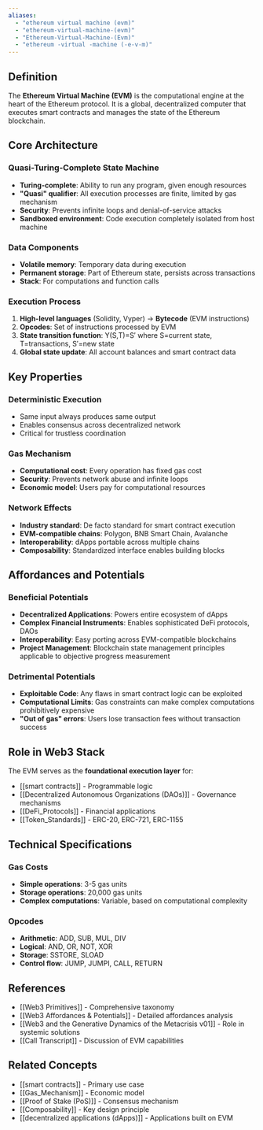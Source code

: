 ```yaml
---
aliases:
  - "ethereum virtual machine (evm)"
  - "ethereum-virtual-machine-(evm)"
  - "Ethereum-Virtual-Machine-(Evm)"
  - "ethereum -virtual -machine (-e-v-m)"
---
```



## Definition

The **Ethereum Virtual Machine (EVM)** is the computational engine at the heart of the Ethereum protocol. It is a global, decentralized computer that executes smart contracts and manages the state of the Ethereum blockchain.

## Core Architecture

### Quasi-Turing-Complete State Machine
- **Turing-complete**: Ability to run any program, given enough resources
- **"Quasi" qualifier**: All execution processes are finite, limited by gas mechanism
- **Security**: Prevents infinite loops and denial-of-service attacks
- **Sandboxed environment**: Code execution completely isolated from host machine

### Data Components
- **Volatile memory**: Temporary data during execution
- **Permanent storage**: Part of Ethereum state, persists across transactions
- **Stack**: For computations and function calls

### Execution Process
1. **High-level languages** (Solidity, Vyper) → **Bytecode** (EVM instructions)
2. **Opcodes**: Set of instructions processed by EVM
3. **State transition function**: Y(S,T)=S′ where S=current state, T=transactions, S′=new state
4. **Global state update**: All account balances and smart contract data

## Key Properties

### Deterministic Execution
- Same input always produces same output
- Enables consensus across decentralized network
- Critical for trustless coordination

### Gas Mechanism
- **Computational cost**: Every operation has fixed gas cost
- **Security**: Prevents network abuse and infinite loops
- **Economic model**: Users pay for computational resources

### Network Effects
- **Industry standard**: De facto standard for smart contract execution
- **EVM-compatible chains**: Polygon, BNB Smart Chain, Avalanche
- **Interoperability**: dApps portable across multiple chains
- **Composability**: Standardized interface enables building blocks

## Affordances and Potentials

### Beneficial Potentials
- **Decentralized Applications**: Powers entire ecosystem of dApps
- **Complex Financial Instruments**: Enables sophisticated DeFi protocols, DAOs
- **Interoperability**: Easy porting across EVM-compatible blockchains
- **Project Management**: Blockchain state management principles applicable to objective progress measurement

### Detrimental Potentials
- **Exploitable Code**: Any flaws in smart contract logic can be exploited
- **Computational Limits**: Gas constraints can make complex computations prohibitively expensive
- **"Out of gas" errors**: Users lose transaction fees without transaction success

## Role in Web3 Stack

The EVM serves as the **foundational execution layer** for:
- [[smart contracts]] - Programmable logic
- [[Decentralized Autonomous Organizations (DAOs)]] - Governance mechanisms
- [[DeFi_Protocols]] - Financial applications
- [[Token_Standards]] - ERC-20, ERC-721, ERC-1155

## Technical Specifications

### Gas Costs
- **Simple operations**: 3-5 gas units
- **Storage operations**: 20,000 gas units
- **Complex computations**: Variable, based on computational complexity

### Opcodes
- **Arithmetic**: ADD, SUB, MUL, DIV
- **Logical**: AND, OR, NOT, XOR
- **Storage**: SSTORE, SLOAD
- **Control flow**: JUMP, JUMPI, CALL, RETURN

## References

- [[Web3 Primitives]] - Comprehensive taxonomy
- [[Web3 Affordances & Potentials]] - Detailed affordances analysis
- [[Web3 and the Generative Dynamics of the Metacrisis v01]] - Role in systemic solutions
- [[Call Transcript]] - Discussion of EVM capabilities

## Related Concepts

- [[smart contracts]] - Primary use case
- [[Gas_Mechanism]] - Economic model
- [[Proof of Stake (PoS)]] - Consensus mechanism
- [[Composability]] - Key design principle
- [[decentralized applications (dApps)]] - Applications built on EVM
